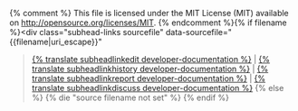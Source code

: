 {% comment %}
This file is licensed under the MIT License (MIT) available on
http://opensource.org/licenses/MIT.
{% endcomment %}{% if filename %}<div class="subhead-links sourcefile" data-sourcefile="{{filename|uri_escape}}"
><a href="https://github.com/bitcoin-dot-org/bitcoin.org/edit/master/{{filename|uri_escape}}">{% translate subheadlinkedit developer-documentation %}</a>
| <a href="https://github.com/bitcoin-dot-org/bitcoin.org/commits/master/{{filename|uri_escape}}">{% translate subheadlinkhistory developer-documentation %}</a>
| <a href="https://github.com/bitcoin-dot-org/bitcoin.org/issues/new?body=Source%20File%3A%20{{filename|uri_escape}}%0A%0A">{% translate subheadlinkreport developer-documentation %}</a>
| <a href="/{{ page.lang }}/development#devcommunities">{% translate subheadlinkdiscuss developer-documentation %}</a></div>
{% else %}
{% die "source filename not set" %}
{% endif %}
